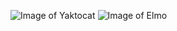 ![Image of Yaktocat](https://octodex.github.com/images/yaktocat.png)
![Image of Elmo](https://i2.wp.com/5b0988e595225.cdn.sohucs.com/images/20180703/d5bb6f48a8b24f6fad84038d7df67ecb.jpeg?zoom=1.5&w)
